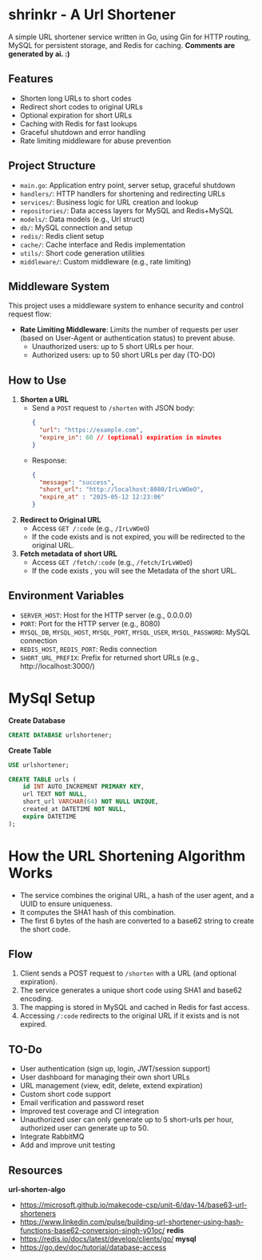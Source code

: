 # shrinkr - A Url Shortener

A simple URL shortener service written in Go, using Gin for HTTP routing, MySQL for persistent storage, and Redis for caching.
**Comments are generated by ai. :)**

## Features
- Shorten long URLs to short codes
- Redirect short codes to original URLs
- Optional expiration for short URLs
- Caching with Redis for fast lookups
- Graceful shutdown and error handling
- Rate limiting middleware for abuse prevention

## Project Structure
- `main.go`: Application entry point, server setup, graceful shutdown
- `handlers/`: HTTP handlers for shortening and redirecting URLs
- `services/`: Business logic for URL creation and lookup
- `repositories/`: Data access layers for MySQL and Redis+MySQL
- `models/`: Data models (e.g., Url struct)
- `db/`: MySQL connection and setup
- `redis/`: Redis client setup
- `cache/`: Cache interface and Redis implementation
- `utils/`: Short code generation utilities
- `middleware/`: Custom middleware (e.g., rate limiting)

## Middleware System
This project uses a middleware system to enhance security and control request flow:
- **Rate Limiting Middleware**: Limits the number of requests per user (based on User-Agent or authentication status) to prevent abuse.
  - Unauthorized users: up to 5 short URLs per hour.
  - Authorized users: up to 50 short URLs per day (TO-DO)

## How to Use
1. **Shorten a URL**
   - Send a `POST` request to `/shorten` with JSON body:
     ```json
     {
       "url": "https://example.com",
       "expire_in": 60 // (optional) expiration in minutes
     }
     ```
   - Response:
     ```json
     {
       "message": "success",
       "short_url": "http://localhost:8080/IrLvWOeO",
       "expire_at" : "2025-05-12 12:23:06"
     }
     ```
2. **Redirect to Original URL**
   - Access `GET /:code` (e.g., `/IrLvWOeO`)
   - If the code exists and is not expired, you will be redirected to the original URL.
3. **Fetch metadata of short URL**
   - Access `GET /fetch/:code` (e.g., `/fetch/IrLvWOeO`)
   - If the code exists , you will see the Metadata of the short URL.


## Environment Variables
- `SERVER_HOST`: Host for the HTTP server (e.g., 0.0.0.0)
- `PORT`: Port for the HTTP server (e.g., 8080)
- `MYSQL_DB`, `MYSQL_HOST`, `MYSQL_PORT`, `MYSQL_USER`, `MYSQL_PASSWORD`: MySQL connection
- `REDIS_HOST`, `REDIS_PORT`: Redis connection
- `SHORT_URL_PREFIX`: Prefix for returned short URLs (e.g., http://localhost:3000/)

# MySql Setup
**Create Database**
```sql
CREATE DATABASE urlshortener;
```
**Create Table**
```sql
USE urlshortener;

CREATE TABLE urls (
    id INT AUTO_INCREMENT PRIMARY KEY,
    url TEXT NOT NULL,
    short_url VARCHAR(64) NOT NULL UNIQUE,
    created_at DATETIME NOT NULL,
    expire DATETIME
);
```

# How the URL Shortening Algorithm Works
- The service combines the original URL, a hash of the user agent, and a UUID to ensure uniqueness.
- It computes the SHA1 hash of this combination.
- The first 6 bytes of the hash are converted to a base62 string to create the short code.

## Flow
1. Client sends a POST request to `/shorten` with a URL (and optional expiration).
2. The service generates a unique short code using SHA1 and base62 encoding.
3. The mapping is stored in MySQL and cached in Redis for fast access.
4. Accessing `/:code` redirects to the original URL if it exists and is not expired.

## TO-Do
- User authentication (sign up, login, JWT/session support)
- User dashboard for managing their own short URLs
- URL management (view, edit, delete, extend expiration)
- Custom short code support
- Email verification and password reset
- Improved test coverage and CI integration
- Unauthorized user can only generate up to 5 short-urls per hour, authorized user can generate up to 50.
- Integrate RabbitMQ
- Add and improve unit testing 

## Resources
**url-shorten-algo**
- https://microsoft.github.io/makecode-csp/unit-6/day-14/base63-url-shorteners
- https://www.linkedin.com/pulse/building-url-shortener-using-hash-functions-base62-conversion-singh-y01oc/
**redis**
- https://redis.io/docs/latest/develop/clients/go/
**mysql**
- https://go.dev/doc/tutorial/database-access
